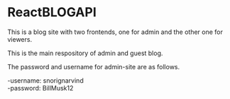 # ReactBLOGAPI

<p>This is a blog site with two frontends, one for admin and the other one for viewers.</p>

<p>This is the main respository of admin and guest blog.</p>
<p>The password and username for admin-site are as follows.</p>
<div>
-username: snorignarvind
</div>
<div>-password: BillMusk12</div>

[Link to blog-guest-site]: https://github.com/snoringarvind/arvind-blog-guest
